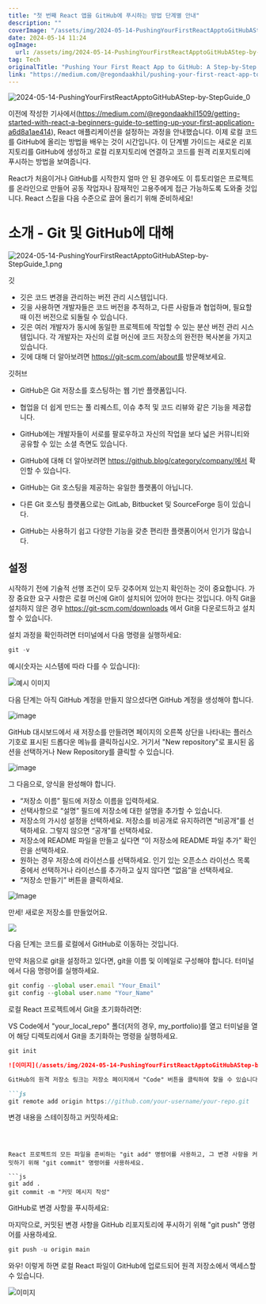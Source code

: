 ```yaml
---
title: "첫 번째 React 앱을 GitHub에 푸시하는 방법 단계별 안내"
description: ""
coverImage: "/assets/img/2024-05-14-PushingYourFirstReactApptoGitHubAStep-by-StepGuide_0.png"
date: 2024-05-14 11:24
ogImage: 
  url: /assets/img/2024-05-14-PushingYourFirstReactApptoGitHubAStep-by-StepGuide_0.png
tag: Tech
originalTitle: "Pushing Your First React App to GitHub: A Step-by-Step Guide"
link: "https://medium.com/@regondaakhil/pushing-your-first-react-app-to-github-a-step-by-step-guide-f7b592e67658"
---
```



![2024-05-14-PushingYourFirstReactApptoGitHubAStep-by-StepGuide_0](/assets/img/2024-05-14-PushingYourFirstReactApptoGitHubAStep-by-StepGuide_0.png)

이전에 작성한 기사에서(https://medium.com/@regondaakhil1509/getting-started-with-react-a-beginners-guide-to-setting-up-your-first-application-a6d8a1ae414), React 애플리케이션을 설정하는 과정을 안내했습니다. 이제 로컬 코드를 GitHub에 올리는 방법을 배우는 것이 시간입니다. 이 단계별 가이드는 새로운 리포지토리를 GitHub에 생성하고 로컬 리포지토리에 연결하고 코드를 원격 리포지토리에 푸시하는 방법을 보여줍니다.

React가 처음이거나 GitHub를 시작한지 얼마 안 된 경우에도 이 튜토리얼은 프로젝트를 온라인으로 만들어 공동 작업자나 잠재적인 고용주에게 접근 가능하도록 도와줄 것입니다. React 스킬을 다음 수준으로 끌어 올리기 위해 준비하세요!

# 소개 - Git 및 GitHub에 대해



![2024-05-14-PushingYourFirstReactApptoGitHubAStep-by-StepGuide_1.png](/assets/img/2024-05-14-PushingYourFirstReactApptoGitHubAStep-by-StepGuide_1.png)

깃

- 깃은 코드 변경을 관리하는 버전 관리 시스템입니다.
- 깃을 사용하면 개발자들은 코드 버전을 추적하고, 다른 사람들과 협업하며, 필요할 때 이전 버전으로 되돌릴 수 있습니다.
- 깃은 여러 개발자가 동시에 동일한 프로젝트에 작업할 수 있는 분산 버전 관리 시스템입니다. 각 개발자는 자신의 로컬 머신에 코드 저장소의 완전한 복사본을 가지고 있습니다.
- 깃에 대해 더 알아보려면 https://git-scm.com/about를 방문해보세요.

깃허브



- GitHub은 Git 저장소를 호스팅하는 웹 기반 플랫폼입니다.
- 협업을 더 쉽게 만드는 풀 리퀘스트, 이슈 추적 및 코드 리뷰와 같은 기능을 제공합니다.
- GitHub에는 개발자들이 서로를 팔로우하고 자신의 작업을 보다 넓은 커뮤니티와 공유할 수 있는 소셜 측면도 있습니다.
- GitHub에 대해 더 알아보려면 https://github.blog/category/company/에서 확인할 수 있습니다.

- GitHub는 Git 호스팅을 제공하는 유일한 플랫폼이 아닙니다.
- 다른 Git 호스팅 플랫폼으로는 GitLab, Bitbucket 및 SourceForge 등이 있습니다.
- GitHub는 사용하기 쉽고 다양한 기능을 갖춘 편리한 플랫폼이어서 인기가 많습니다.

## 설정

시작하기 전에 기술적 선행 조건이 모두 갖추어져 있는지 확인하는 것이 중요합니다. 가장 중요한 요구 사항은 로컬 머신에 Git이 설치되어 있어야 한다는 것입니다. 아직 Git을 설치하지 않은 경우 https://git-scm.com/downloads 에서 Git을 다운로드하고 설치할 수 있습니다.



설치 과정을 확인하려면 터미널에서 다음 명령을 실행하세요:

```js
git -v
```

예시(숫자는 시스템에 따라 다를 수 있습니다):

![예시 이미지](/assets/img/2024-05-14-PushingYourFirstReactApptoGitHubAStep-by-StepGuide_2.png)



다음 단계는 아직 GitHub 계정을 만들지 않으셨다면 GitHub 계정을 생성해야 합니다.

![image](/assets/img/2024-05-14-PushingYourFirstReactApptoGitHubAStep-by-StepGuide_3.png)

GitHub 대시보드에서 새 저장소를 만들려면 페이지의 오른쪽 상단을 나타내는 플러스 기호로 표시된 드롭다운 메뉴를 클릭하십시오. 거기서 "New repository"로 표시된 옵션을 선택하거나 New Repository를 클릭할 수 있습니다.

![image](/assets/img/2024-05-14-PushingYourFirstReactApptoGitHubAStep-by-StepGuide_4.png)



그 다음으로, 양식을 완성해야 합니다.

- “저장소 이름” 필드에 저장소 이름을 입력하세요.
- 선택사항으로 “설명” 필드에 저장소에 대한 설명을 추가할 수 있습니다.
- 저장소의 가시성 설정을 선택하세요. 저장소를 비공개로 유지하려면 “비공개”를 선택하세요. 그렇지 않으면 “공개”를 선택하세요.
- 저장소에 README 파일을 만들고 싶다면 “이 저장소에 README 파일 추가” 확인란을 선택하세요.
- 원하는 경우 저장소에 라이선스를 선택하세요. 인기 있는 오픈소스 라이선스 목록 중에서 선택하거나 라이선스를 추가하고 싶지 않다면 “없음”을 선택하세요.
- “저장소 만들기” 버튼을 클릭하세요.

![Image](/assets/img/2024-05-14-PushingYourFirstReactApptoGitHubAStep-by-StepGuide_5.png)

만세! 새로운 저장소를 만들었어요.



<img src="/assets/img/2024-05-14-PushingYourFirstReactApptoGitHubAStep-by-StepGuide_6.png" />

다음 단계는 코드를 로컬에서 GitHub로 이동하는 것입니다.

만약 처음으로 git을 설정하고 있다면, git을 이름 및 이메일로 구성해야 합니다. 터미널에서 다음 명령어를 실행하세요.

```js
git config --global user.email "Your_Email"
git config --global user.name "Your_Name"
```



로컬 React 프로젝트에서 Git을 초기화하려면:

VS Code에서 "your_local_repo" 폴더(저의 경우, my_portfolio)를 열고 터미널을 열어 해당 디렉토리에서 Git을 초기화하는 명령을 실행하세요.

```js
git init
```



```markdown
![이미지](/assets/img/2024-05-14-PushingYourFirstReactApptoGitHubAStep-by-StepGuide_7.png)

GitHub의 원격 저장소 링크는 저장소 페이지에서 "Code" 버튼을 클릭하여 찾을 수 있습니다. 적절한 프로토콜을 선택(우리의 경우 HTTPS), URL을 클립보드에 복사하고, VS 코드 터미널에서 다음 명령을 실행합니다.

```js
git remote add origin https://github.com/your-username/your-repo.git
```

변경 내용을 스테이징하고 커밋하세요:
```



React 프로젝트의 모든 파일을 준비하는 "git add" 명령어를 사용하고, 그 변경 사항을 커밋하기 위해 "git commit" 명령어를 사용하세요.

```js
git add .
git commit -m "커밋 메시지 작성"
```

GitHub로 변경 사항을 푸시하세요:

마지막으로, 커밋된 변경 사항을 GitHub 리포지토리에 푸시하기 위해 "git push" 명령어를 사용하세요.



```js
git push -u origin main
```

와우! 이렇게 하면 로컬 React 파일이 GitHub에 업로드되어 원격 저장소에서 액세스할 수 있습니다.

![이미지](/assets/img/2024-05-14-PushingYourFirstReactApptoGitHubAStep-by-StepGuide_8.png)
```